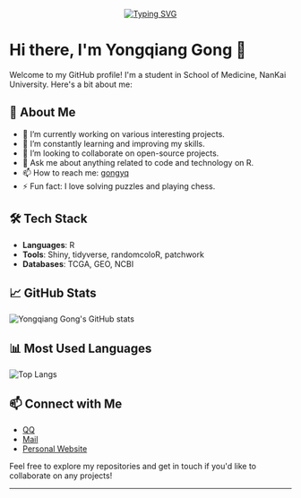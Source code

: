 
<p align="center">
   <a href="https://git.io/typing-svg"><img src="https://readme-typing-svg.herokuapp.com?font=Fira+Code&pause=1000&color=F73356&center=%E5%81%87&vCenter=%E5%81%87&repeat=%E7%9C%9F&random=%E5%81%87&width=435&lines=Hi+there%2C+I'm+Yongqiang+Gong!;Why+do+you+come+here%3F;Sure%2C+it+is+not+important.;Hoping+you+can+get+helps+from+here!" alt="Typing SVG" /></a>
</p>

# Hi there, I'm Yongqiang Gong 👋

Welcome to my GitHub profile! I'm a student in School of Medicine, NanKai University. Here's a bit about me:

## 🚀 About Me
- 🔭 I’m currently working on various interesting projects.
- 🌱 I’m constantly learning and improving my skills.
- 👯 I’m looking to collaborate on open-source projects.
- 💬 Ask me about anything related to code and technology on R.
- 📫 How to reach me: [gongyq](mailto:gongyq@mail.nankai.edu.cn)
- ⚡ Fun fact: I love solving puzzles and playing chess.

## 🛠️ Tech Stack
- **Languages**: R
- **Tools**: Shiny, tidyverse, randomcoloR, patchwork
- **Databases**: TCGA, GEO, NCBI

## 📈 GitHub Stats
![Yongqiang Gong's GitHub stats](https://github-readme-stats.vercel.app/api?username=YongqiangGong&show_icons=true&theme=radical)

## 📊 Most Used Languages
![Top Langs](https://github-readme-stats.vercel.app/api/top-langs/?username=YongqiangGong&layout=compact&theme=radical)

## 📫 Connect with Me
- [QQ](mailto:2796595606@qq.com)
- [Mail](mailto:gongyq@mail.nankai.edu.cn)
- [Personal Website](http://xiyoucloud.pro:25653/)

Feel free to explore my repositories and get in touch if you'd like to collaborate on any projects!

---

<!---
YongqiangGong/YongqiangGong is a ✨ special ✨ repository because its `README.md` (this file) appears on your GitHub profile.
You can click the Preview link to take a look at your changes.
--->
